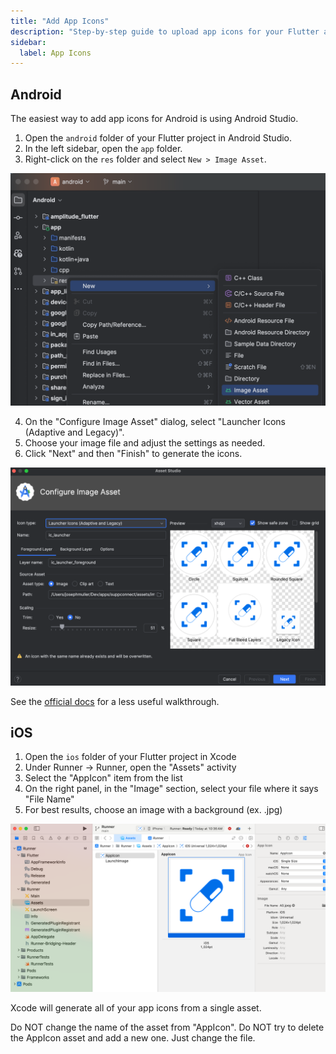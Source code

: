 ```yaml
---
title: "Add App Icons"
description: "Step-by-step guide to upload app icons for your Flutter app"
sidebar:
  label: App Icons
---
```


## Android

The easiest way to add app icons for Android is using Android Studio. 

1. Open the `android` folder of your Flutter project in Android Studio.
2. In the left sidebar, open the `app` folder.
3. Right-click on the `res` folder and select `New > Image Asset`.

![Android Studio Image Asset](./assets/android-studio-asset.png)

4. On the "Configure Image Asset" dialog, select "Launcher Icons (Adaptive and Legacy)".
5. Choose your image file and adjust the settings as needed.
6. Click "Next" and then "Finish" to generate the icons.

![Configure Image Asset](./assets/image-asset.png)

See the [official docs](https://docs.flutter.dev/ui/assets/assets-and-images#updating-the-app-icon) for a less useful walkthrough.

## iOS

1. Open the `ios` folder of your Flutter project in Xcode
2. Under Runner -> Runner, open the "Assets" activity
3. Select the "AppIcon" item from the list 
4. On the right panel, in the "Image" section, select your file where it says "File Name"
5. For best results, choose an image with a background (ex. .jpg)

![Xcode AppIcon](./assets/xcode-asset.png)

Xcode will generate all of your app icons from a single asset.

Do NOT change the name of the asset from "AppIcon". Do NOT try to delete the AppIcon asset and add a new one. Just change the file.